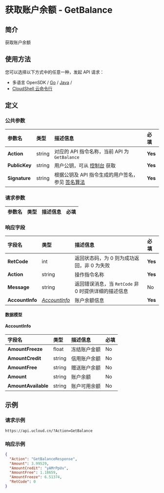 # 获取账户余额 - GetBalance

## 简介

获取账户余额






## 使用方法

您可以选择以下方式中的任意一种，发起 API 请求：
- 多语言 OpenSDK / [Go](https://github.com/ucloud/ucloud-sdk-go) / [Java](https://github.com/ucloud/ucloud-sdk-java) /
- [CloudShell 云命令行](https://shell.ucloud.cn/)


## 定义

### 公共参数

| 参数名 | 类型 | 描述信息 | 必填 |
|:---|:---|:---|:---|
| **Action**     | string  | 对应的 API 指令名称，当前 API 为 `GetBalance`                        | **Yes** |
| **PublicKey**  | string  | 用户公钥，可从 [控制台](https://console.ucloud.cn/uapi/apikey) 获取                                             | **Yes** |
| **Signature**  | string  | 根据公钥及 API 指令生成的用户签名，参见 [签名算法](api/summary/signature.md)  | **Yes** |

### 请求参数

| 参数名 | 类型 | 描述信息 | 必填 |
|:---|:---|:---|:---|

### 响应字段

| 字段名 | 类型 | 描述信息 | 必填 |
|:---|:---|:---|:---|
| **RetCode** | int | 返回状态码，为 0 则为成功返回，非 0 为失败 |**Yes**|
| **Action** | string | 操作指令名称 |**Yes**|
| **Message** | string | 返回错误消息，当 `RetCode` 非 0 时提供详细的描述信息 |No|
| **AccountInfo** | [*AccountInfo*](#AccountInfo) | 账户余额信息 |**Yes**|

#### 数据模型


#### AccountInfo

| 字段名 | 类型 | 描述信息 | 必填 |
|:---|:---|:---|:---|
| **AmountFreeze** | float | 冻结账户金额 |No|
| **AmountCredit** | string | 信用账户余额 |No|
| **AmountFree** | string | 赠送账户余额 |No|
| **Amount** | string | 账户余额 |No|
| **AmountAvailable** | string | 账户可用余额 |No|

## 示例

### 请求示例
    
```
https://api.ucloud.cn/?Action=GetBalance
```

### 响应示例
    
```json
{
  "Action": "GetBalanceResponse",
  "Amount": 3.99529,
  "AmountCredit": "yAMrPpUv",
  "AmountFree": 1.18659,
  "AmountFreeze": 6.51374,
  "RetCode": 0
}
```





